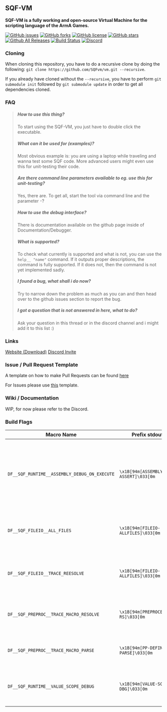 ## SQF-VM
__SQF-VM is a fully working and open-source Virtual Machine for the scripting language of the ArmA Games.__

[![GitHub issues](https://img.shields.io/github/issues/SQFvm/vm)](https://github.com/SQFvm/vm/issues)
[![GitHub forks](https://img.shields.io/github/forks/SQFvm/vm)](https://github.com/SQFvm/vm/network)
[![GitHub license](https://img.shields.io/badge/license-LGPLv3-blue)](https://raw.githubusercontent.com/SQFvm/vm/master/LICENSE)
[![GitHub stars](https://img.shields.io/github/stars/SQFvm/vm)](https://github.com/SQFvm/vm/stargazers)
[![Github All Releases](https://img.shields.io/github/downloads/SQFvm/vm/total)](https://github.com/SQFvm/vm/releases)
[![Build Status](https://travis-ci.org/SQFvm/vm.svg?branch=master)](https://travis-ci.org/SQFvm/vm)
[![Discord](https://img.shields.io/discord/365800217871908864)](https://discord.gg/vpdwJtG)

### Cloning
When cloning this repository, you have to do a recursive clone by doing the following: `git clone https://github.com/SQFvm/vm.git --recursive`.

If you already have cloned without the `--recursive`, you have to perform `git submodule init` followed by `git submodule update` in order to get all dependencies cloned.

### FAQ

> ##### How to use this thing?
> To start using the SQF-VM, you just have to double click the executable.
>  
> ##### What can it be used for (examples)?
> Most obvious example is: you are using a laptop while traveling and wanna test some SQF code.
> More advanced users might even use this for unit-testing their code.
>  
> ##### Are there command line parameters available to eg. use this for unit-testing?
> Yes, there are. To get all, start the tool via command line and the parameter -?
>  
> ##### How to use the debug interface?
> There is documentation available on the github page inside of Documentation/Debugger.
>  
> ##### What is supported?
> To check what currently is supported and what is not, you can use the `help__ "name"` command.
> If it outputs proper descriptions, the command is fully supported.
> If it does not, then the command is not yet implemented sadly.
>  
> ##### I found a bug, what shall i do now?
> Try to narrow down the problem as much as you can and then head over to the github issues section to report the bug.
>  
> ##### I got a question that is not answered in here, what to do?
> Ask your question in this thread or in the discord channel and i might add it to this list :)

### Links

[Website (Download)](https://x39.io/projects?project=SQF-VM)
[Discord Invite](https://discord.gg/vpdwJtG)

### Issue / Pull Request Template

A template on how to make Pull Requests can be found [here](https://github.com/SQFvm/vm/blob/master/PULL_REQUEST_TEMPLATE.md)

For Issues please use [this](https://github.com/SQFvm/vm/blob/master/ISSUE_TEMPLATE.md) template.

### Wiki / Documentation

WIP, for now please refer to the Discord.


### Build Flags

| Macro Name                                   | Prefix stdout                      | Description                                                                                      |
|----------------------------------------------|------------------------------------|--------------------------------------------------------------------------------------------------|
| `DF__SQF_RUNTIME__ASSEMBLY_DEBUG_ON_EXECUTE` | `\x1B[94m[ASSEMBLY ASSERT]\033[0m` | Enables enhanced debug output to console that allows diagnosing issues related to the execution. |
| `DF__SQF_FILEIO__ALL_FILES`                  | `\x1B[94m[FILEIO-ALLFILES]\033[0m` | Outputs the files located of the `allFiles ARRAY` operation.                                     |
| `DF__SQF_FILEIO__TRACE_REESOLVE`             | `\x1B[94m[FILEIO-ALLFILES]\033[0m` | Outputs the files located of the `allFiles ARRAY` operation.                                     |
| `DF__SQF_PREPROC__TRACE_MACRO_RESOLVE`       | `\x1B[94m[PREPROCESSOR-RS]\033[0m` | Outputs every step during resolution of macro chains.                                            |
| `DF__SQF_PREPROC__TRACE_MACRO_PARSE`         | `\x1B[94m[PP-DEFINE-PARSE]\033[0m` | Outputs additional info during macro-parsing.                                                    |
| `DF__SQF_RUNTIME__VALUE_SCOPE_DEBUG`         | `\x1B[94m[VALUE-SCOPE-DBG]\033[0m` | Every variable-change,-get,-set is logged to console.                                            |









